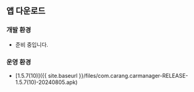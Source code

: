 ## 앱 다운로드

### 개발 환경
- 준비 중입니다.

### 운영 환경
- [1.5.7(10)]({{ site.baseurl }}/files/com.carang.carmanager-RELEASE-1.5.7(10)-20240805.apk)

